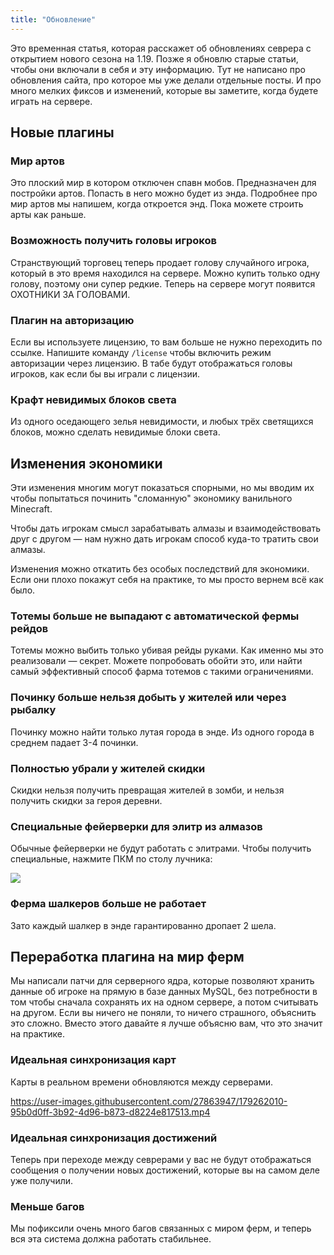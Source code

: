 ```yaml
---
title: "Обновление"
---
```


Это временная статья, которая расскажет об обновлениях севрера с открытием нового сезона на 1.19. Позже я обновлю старые статьи, чтобы они включали в себя и эту информацию. Тут не написано про обновления сайта, про которое мы уже делали отдельные посты. И про много мелких фиксов и изменений, которые вы заметите, когда будете играть на сервере. 

## Новые плагины

### Мир артов
Это плоский мир в котором отключен спавн мобов. Предназначен для постройки артов. Попасть в него можно будет из энда. Подробнее про мир артов мы напишем, когда откроется энд. Пока можете строить арты как раньше. 

### Возможность получить головы игроков

Странствующий торговец теперь продает голову случайного игрока, который в это время находился на сервере. Можно купить только одну голову, поэтому они супер редкие. Теперь на сервере могут появится ОХОТНИКИ ЗА ГОЛОВАМИ. 

### Плагин на авторизацию

Если вы используете лицензию, то вам больше не нужно переходить по ссылке. Напишите команду `/license` чтобы включить режим авторизации через лицензию. В табе будут отображаться головы игроков, как если бы вы играли с лицензии. 


### Крафт невидимых блоков света

Из одного оседающего зелья невидимости, и любых трёх светящихся блоков, можно сделать невидимые блоки света.

## Изменения экономики

Эти изменения многим могут показаться спорными, но мы вводим их чтобы попытаться починить "сломанную" экономику ванильного Minecraft. 

Чтобы дать игрокам смысл зарабатывать алмазы и взаимодействовать друг с другом — нам нужно дать игрокам способ куда-то тратить свои алмазы.

Изменения можно откатить без особых последствий для экономики. Если они плохо покажут себя на практике, то мы просто вернем всё как было.

### Тотемы больше не выпадают с автоматической фермы рейдов

Тотемы можно выбить только убивая рейды руками. Как именно мы это реализовали — секрет. Можете попробовать обойти это, или найти самый эффективный способ фарма тотемов с такими ограничениями.

### Починку больше нельзя добыть у жителей или через рыбалку

Починку можно найти только лутая города в энде. Из одного города в среднем падает 3-4 починки.

### Полностью убрали у жителей скидки
Скидки нельзя получить превращая жителей в зомби, и нельзя получить скидки за героя деревни. 

### Специальные фейерверки для элитр из алмазов

Обычные фейерверки не будут работать с элитрами. Чтобы получить специальные, нажмите ПКМ по столу лучника: 

![](https://imgur.com/txVcmaH.png)

### Ферма шалкеров больше не работает
Зато каждый шалкер в энде гарантированно дропает 2 шела.


## Переработка плагина на мир ферм

Мы написали патчи для серверного ядра, которые позволяют хранить данные об игроке на прямую в базе данных MySQL, без потребности в том чтобы сначала сохранять их на одном сервере, а потом считывать на другом. Если вы ничего не поняли, то ничего страшного, объяснить это сложно. Вместо этого давайте я лучше объясню вам, что это значит на практике. 

### Идеальная синхронизация карт
Карты в реальном времени обновляются между серверами.

https://user-images.githubusercontent.com/27863947/179262010-95b0d0ff-3b92-4d96-b873-d8224e817513.mp4

### Идеальная синхронизация достижений
Теперь  при переходе между севрерами у вас не будут отображаться сообщения о получении новых достижений, которые вы на самом деле уже получили. 

### Меньше багов
Мы пофиксили очень много багов связанных с миром ферм, и теперь вся эта система должна работать стабильнее. 
